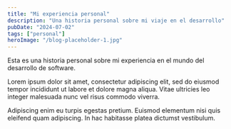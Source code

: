 ```yaml
---
title: "Mi experiencia personal"
description: "Una historia personal sobre mi viaje en el desarrollo"
pubDate: "2024-07-02"
tags: ["personal"]
heroImage: "/blog-placeholder-1.jpg"
---
```


Esta es una historia personal sobre mi experiencia en el mundo del desarrollo de software.

Lorem ipsum dolor sit amet, consectetur adipiscing elit, sed do eiusmod tempor incididunt ut labore et dolore magna aliqua. Vitae ultricies leo integer malesuada nunc vel risus commodo viverra.

Adipiscing enim eu turpis egestas pretium. Euismod elementum nisi quis eleifend quam adipiscing. In hac habitasse platea dictumst vestibulum. 